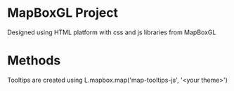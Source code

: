 # MapBoxGL Project

Designed using HTML platform with css and js libraries from MapBoxGL

# Methods

Tooltips are created using L.mapbox.map('map-tooltips-js', '\<your theme>') 
